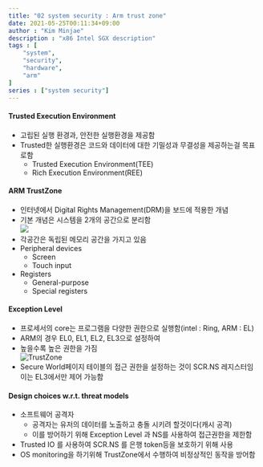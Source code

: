 ```yaml
---
title: "02 system security : Arm trust zone"
date: 2021-05-25T00:11:34+09:00
author : "Kim Minjae"
description : "x86 Intel SGX description"
tags : [
    "system",
    "security",
    "hardware",
    "arm"
]
series : ["system security"]
---
```


#### **Trusted Execution Environment**   
- 고립된 실행 환경과, 안전한 실행환경을 제공함
- Trusted한 실행환경은 코드와 데이터에 대한 기밀성과 무결성을 제공하는걸 목표로함
  - Trusted Execution Environment(TEE)
  - Rich Execution Environment(REE)

#### **ARM TrustZone**   
- 인터넷에서 Digital Rights Management(DRM)을 보드에 적용한 개념
- 기본 개념은 시스템을 2개의 공간으로 분리함   
![](https://gamjagoon.github.io/asdf/img/Trust01.jpg)
- 각공간은 독립된 메모리 공간을 가지고 있음
- Peripheral devices
  - Screen
  - Touch input
- Registers
  - General-purpose
  - Special registers

#### **Exception Level**   
- 프로세서의 core는 프로그램을 다양한 권한으로 실행함(intel : Ring, ARM : EL)
- ARM의 경우 EL0, EL1, EL2, EL3으로 설정하여
- 높을수록 높은 권한을 가짐   
![TrustZone](https://gamjagoon.github.io/asdfimg/Trust02.jpg)
- Secure World페이지 테이블의 접근 권한을 설정하는 것이 SCR.NS 레지스터임 이는 EL3에서만 제어 가능함

#### **Design choices w.r.t. threat models**   
- 소프트웨어 공격자
  - 공격자는 유저의 데이터를 노출하고 충돌 시키려 할것이다(캐시 공격)
  - 이를 방어하기 위해 Exception Level 과 NS를 사용하여 접근권한을 제한함
- Trusted IO 를 사용하여 SCR.NS 를 은행 token등을 보호하기 위해 사용
- OS monitoring을 하기위해 TrustZone에서 수행하여 비정상적인 동작을 방어함